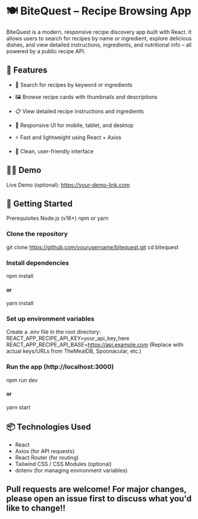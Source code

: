 # 🍽️ BiteQuest – Recipe Browsing App
BiteQuest is a modern, responsive recipe discovery app built with React. It allows users to search for recipes by name or ingredient, explore delicious dishes, and view detailed instructions, ingredients, and nutritional info – all powered by a public recipe API.

## 🌟 Features
- 🔎 Search for recipes by keyword or ingredients

- 🖼️ Browse recipe cards with thumbnails and descriptions

- 📋 View detailed recipe instructions and ingredients

- 📱 Responsive UI for mobile, tablet, and desktop

- ⚡ Fast and lightweight using React + Axios

- 🌈 Clean, user-friendly interface

## 🧑‍🍳 Demo
Live Demo (optional): https://your-demo-link.com

## 🚀 Getting Started
Prerequisites
Node.js (v16+)
npm or yarn

### Clone the repository
git clone https://github.com/yourusername/bitequest.git
cd bitequest

### Install dependencies
npm install
#### or
yarn install


### Set up environment variables
Create a .env file in the root directory:
REACT_APP_RECIPE_API_KEY=your_api_key_here
REACT_APP_RECIPE_API_BASE=https://api.example.com 
(Replace with actual keys/URLs from TheMealDB, Spoonacular, etc.) 

### Run the app (http://localhost:3000)
npm run dev
#### or
yarn start 

## 📦 Technologies Used
- React
- Axios (for API requests)
- React Router (for routing)
- Tailwind CSS / CSS Modules (optional)
- dotenv (for managing environment variables)

  
## Pull requests are welcome! For major changes, please open an issue first to discuss what you'd like to change!! 

